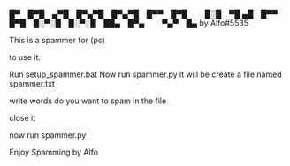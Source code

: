 █▀ █▀█ ▄▀█ █▀▄▀█ █▀▄▀█ █▀▀ █▀█   █░█ ▀█
▄█ █▀▀ █▀█ █░▀░█ █░▀░█ ██▄ █▀▄   ▀▄▀ █▄
by Alfo#5535

This is a spammer for (pc)

to use it:

Run setup_spammer.bat 
Now run spammer.py
it will be create a file named spammer.txt

write words do you want to spam in the file

close it

now run spammer.py

Enjoy Spamming by Alfo
